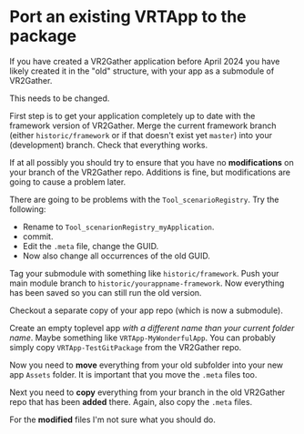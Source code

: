 # Port an existing VRTApp to the package

If you have created a VR2Gather application before April 2024 you have likely created it in the "old" structure, with your app as a submodule of VR2Gather.

This needs to be changed.

First step is to get your application completely up to date with the framework version of VR2Gather. Merge the current framework branch (either `historic/framework` or if that doesn't exist yet `master`) into your (development) branch. Check that everything works.

If at all possibly you should try to ensure that you have no **modifications** on your branch of the VR2Gather repo. Additions is fine, but modifications are going to cause a problem later.

There are going to be problems with the `Tool_scenarioRegistry`. Try the following:

- Rename to `Tool_scenarionRegistry_myApplication`.
- commit.
- Edit the `.meta` file, change the GUID.
- Now also change all occurrences of the old GUID.

Tag your submodule with something like `historic/framework`. Push your main module branch to `historic/yourappname-framework`. Now everything has been saved so you can still run the old version.

Checkout a separate copy of your app repo (which is now a submodule).

Create an empty toplevel app _with a different name than your current folder name_. Maybe something like `VRTApp-MyWonderfulApp`. You can probably simply copy `VRTApp-TestGitPackage` from the VR2Gather repo.

Now you need to **move** everything from your old subfolder into your new app `Assets` folder. It is important that you move the `.meta` files too.

Next you need to **copy** everything from your branch in the old VR2Gather repo that has been **added** there. Again, also copy the `.meta` files.

For the **modified** files I'm not sure what you should do.



